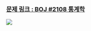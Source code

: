 ### [문제 링크 : BOJ #2108 통계학](https://www.acmicpc.net/problem/2108)
![](https://images.velog.io/images/yujo/post/430ddd91-4012-4207-995d-b9f75c4fc8bd/image.png)
